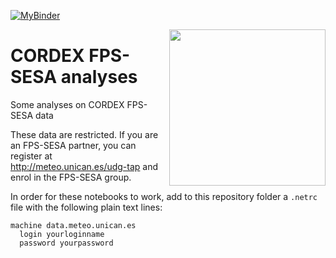 [![MyBinder](https://img.shields.io/badge/launch-MyBinder-33cc33)](https://mybinder.org/v2/gh/jesusff/pyclimenv/main?urlpath=git-pull%3Frepo%3Dhttps%253A%252F%252Fgithub.com%252Fjesusff%252Ffps-sesa-analyses%26urlpath%3Dlab%252Ftree%252Ffps-sesa-analyses%252FWelcome.md%26branch%3Dmain)

<img align="right" width="250" src="https://github.com/AEI-CORDyS/AEI-CORDyS.github.io/blob/main/micin-aei-cordys_en.png?raw=true">

# CORDEX FPS-SESA analyses
Some analyses on CORDEX FPS-SESA data

These data are restricted. If you are an FPS-SESA partner, you can register at http://meteo.unican.es/udg-tap and enrol in the FPS-SESA group.

In order for these notebooks to work, add to this repository folder a `.netrc` file with the following plain text lines:
```
machine data.meteo.unican.es
  login yourloginname
  password yourpassword
```
